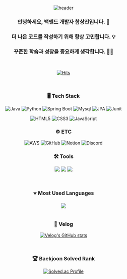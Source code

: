 <div align="center">

  ![header](https://capsule-render.vercel.app/api?type=waving&color=auto&height=200&section=header&text=⭐ㅤWelcomeㅤ⭐️&fontSize=50&animation=twinkling)

  <h3>안녕하세요, 백엔드 개발자 함상진입니다. 👋</h3>
  <h3>더 나은 코드를 작성하기 위해 항상 고민합니다. 💡</h3>
  <h3>꾸준한 학습과 성장을 중요하게 생각합니다. ✍🏻</h3>
  
  <br>
  
  [![Hits](https://hits.seeyoufarm.com/api/count/incr/badge.svg?url=https%3A%2F%2Fgithub.com%2Fhamsangjin%2Fhit-counter&count_bg=%2379C83D&title_bg=%23555555&icon=&icon_color=%230082FD&title=%EA%B9%83%ED%97%88%EB%B8%8C+%EB%B0%A9%EB%AC%B8%EC%9E%90%EC%88%98&edge_flat=false)](https://hits.seeyoufarm.com)
  
  <br>
  
  ### 🖥️ Tech Stack
  ![Java](https://img.shields.io/badge/java-%23ED8B00.svg?style=for-the-badge&logo=openjdk&logoColor=white)
  ![Python](https://img.shields.io/badge/python-3776AB?style=for-the-badge&logo=python&logoColor=white)
  ![Spring Boot](https://img.shields.io/badge/springboot-6DB33F?style=for-the-badge&logo=springboot&logoColor=white)
  ![Mysql](https://img.shields.io/badge/mysql-4479A1?style=for-the-badge&logo=mysql&logoColor=white)
  ![JPA](https://img.shields.io/badge/JPA-FF9900?style=for-the-badge&logo=JPA&logoColor=white)
  ![Junit](https://img.shields.io/badge/Junit5-25A162?style=for-the-badge&logo=junit5&logoColor=white)
  
  ![HTML5](https://img.shields.io/badge/html5-%23E34F26.svg?style=for-the-badge&logo=html5&logoColor=white) 
  ![CSS3](https://img.shields.io/badge/css3-%231572B6.svg?style=for-the-badge&logo=css3&logoColor=white) 
  ![JavaScript](https://img.shields.io/badge/javascript-%23323330.svg?style=for-the-badge&logo=javascript&logoColor=%23F7DF1E)

  ### ⚙️ ETC
  ![AWS](https://img.shields.io/badge/AWS-%23232F3E.svg?style=for-the-badge&logo=amazon-aws&logoColor=white)
  ![GitHub](https://img.shields.io/badge/github-%23121011.svg?style=for-the-badge&logo=github&logoColor=white)
  ![Notion](https://img.shields.io/badge/Notion-%23000000.svg?style=for-the-badge&logo=notion&logoColor=white)
  ![Discord](https://img.shields.io/badge/Discord-5865F2?style=for-the-badge&logo=discord&logoColor=white)

  ### 🛠️ Tools
  <img src="https://img.shields.io/badge/IntelliJ IDEA-000000?style=for-the-badge&logo=IntelliJIDEA&logoColor=white"/></a>
  <img src="https://img.shields.io/badge/Eclipse IDE-11B48A?style=for-the-badge&logo=EclipseIDE&logoColor=white"/></a>
  <img src="https://img.shields.io/badge/Visual Studio Code-DB3552?style=for-the-badge&logo=visualstudiocode&logoColor=white"/></a>
  
  <br>
  
  ### ⭐️ Most Used Languages
  <img align="center" src="https://github-readme-stats.vercel.app/api/top-langs/?username=hamsangjin&layout=compact&show_icons=true&show_owner=true&hide_title=true&theme=nord&hide=shell,c%23,visual%20basic%20.NET,ada,basic" />
  
  <br>
  <br>
    
  ### 📝 Velog
  <!-- [![Velog's GitHub stats](https://velog-readme-stats.vercel.app/api?name=hamsangjin)](https://velog.io/@hamsangjin) -->
  [![Velog's GitHub stats](https://velog-readme-stats.vercel.app/api/list?name=hamsangjin)](https://velog.io/@hamsangjin)  
  
  <br>
  
  ### 🏆 Baekjoon Solved Rank
  [![Solved.ac Profile](http://mazassumnida.wtf/api/generate_badge?boj=hamsangjin)](https://solved.ac/hamsangjin)

</div>
